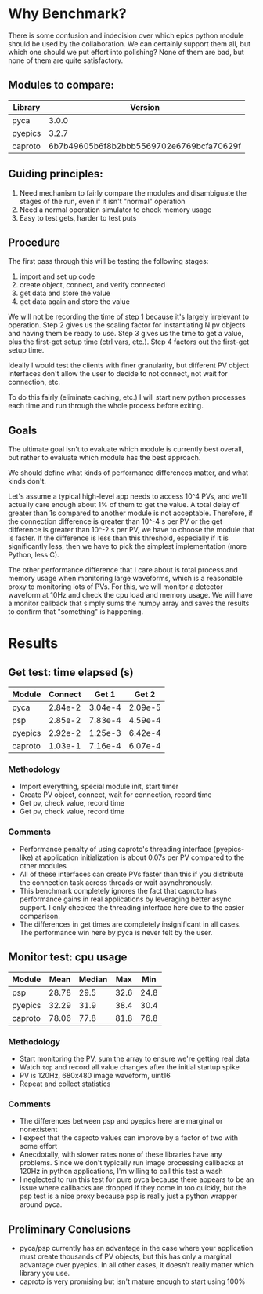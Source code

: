 # Why Benchmark?
There is some confusion and indecision over which epics python module should be used by the collaboration. We can certainly support them all, but which one should we put effort into polishing? None of them are bad, but none of them are quite satisfactory.

## Modules to compare:
Library | Version
--- | ---
pyca | 3.0.0
pyepics | 3.2.7
caproto | 6b7b49605b6f8b2bbb5569702e6769bcfa70629f

## Guiding principles:
1. Need mechanism to fairly compare the modules and disambiguate the stages of the run, even if it isn't "normal" operation
2. Need a normal operation simulator to check memory usage
3. Easy to test gets, harder to test puts

## Procedure
The first pass through this will be testing the following stages:

1. import and set up code
2. create object, connect, and verify connected
3. get data and store the value
4. get data again and store the value

We will not be recording the time of step 1 because it's largely irrelevant to operation.
Step 2 gives us the scaling factor for instantiating N pv objects and having them be ready to use.
Step 3 gives us the time to get a value, plus the first-get setup time (ctrl vars, etc.).
Step 4 factors out the first-get setup time.

Ideally I would test the clients with finer granularity, but different PV object interfaces don't allow the user to decide to not connect, not wait for connection, etc.

To do this fairly (eliminate caching, etc.) I will start new python processes each time and run through the whole process before exiting.

## Goals
The ultimate goal isn't to evaluate which module is currently best overall, but rather to evaluate which module has the best approach.

We should define what kinds of performance differences matter, and what kinds don't.

Let's assume a typical high-level app needs to access 10^4 PVs, and we'll actually care enough about 1% of them to get the value. A total delay of greater than 1s compared to another module is not acceptable. Therefore, if the connection difference is greater than 10^-4 s per PV or the get difference is greater than 10^-2 s per PV, we have to choose the module that is faster. If the difference is less than this threshold, especially if it is significantly less, then we have to pick the simplest implementation (more Python, less C).

The other performance difference that I care about is total process and memory usage when monitoring large waveforms, which is a reasonable proxy to monitoring lots of PVs. For this, we will monitor a detector waveform at 10Hz and check the cpu load and memory usage. We will have a monitor callback that simply sums the numpy array and saves the results to confirm that "something" is happening.

# Results
## Get test: time elapsed (s)
Module | Connect | Get 1 | Get 2
--- | --- | --- | ---
pyca | 2.84e-2 | 3.04e-4 | 2.09e-5
psp | 2.85e-2 | 7.83e-4 | 4.59e-4
pyepics | 2.92e-2 | 1.25e-3 | 6.42e-4
caproto | 1.03e-1 | 7.16e-4 | 6.07e-4
### Methodology
- Import everything, special module init, start timer
- Create PV object, connect, wait for connection, record time
- Get pv, check value, record time
- Get pv, check value, record time
### Comments
- Performance penalty of using caproto's threading interface (pyepics-like) at application initialization is about 0.07s per PV compared to the other modules
- All of these interfaces can create PVs faster than this if you distribute the connection task across threads or wait asynchronously.
- This benchmark completely ignores the fact that caproto has performance gains in real applications by leveraging better async support. I only checked the threading interface here due to the easier comparison.
- The differences in get times are completely insignificant in all cases. The performance win here by pyca is never felt by the user.

## Monitor test: cpu usage
Module | Mean | Median | Max | Min
--- | --- | --- | --- | ---
psp | 28.78 | 29.5 | 32.6 | 24.8
pyepics | 32.29 | 31.9 | 38.4 | 30.4
caproto | 78.06 | 77.8 | 81.8 | 76.8
### Methodology
- Start monitoring the PV, sum the array to ensure we're getting real data
- Watch `top` and record all value changes after the initial startup spike
- PV is 120Hz, 680x480 image waveform, uint16
- Repeat and collect statistics
### Comments
- The differences between psp and pyepics here are marginal or nonexistent
- I expect that the caproto values can improve by a factor of two with some effort
- Anecdotally, with slower rates none of these libraries have any problems. Since we don't typically run image processing callbacks at 120Hz in python applications, I'm willing to call this test a wash
- I neglected to run this test for pure pyca because there appears to be an issue where callbacks are dropped if they come in too quickly, but the psp test is a nice proxy because psp is really just a python wrapper around pyca.

## Preliminary Conclusions
- pyca/psp currently has an advantage in the case where your application must create thousands of PV objects, but this has only a marginal advantage over pyepics. In all other cases, it doesn't really matter which library you use.
- caproto is very promising but isn't mature enough to start using 100%
